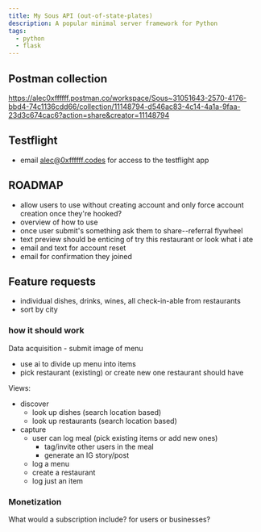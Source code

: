 ```yaml
---
title: My Sous API (out-of-state-plates)
description: A popular minimal server framework for Python
tags:
  - python
  - flask
---
```


## Postman collection
https://alec0xffffff.postman.co/workspace/Sous~31051643-2570-4176-bbd4-74c1136cdd66/collection/11148794-d546ac83-4c14-4a1a-9faa-23d3c674cac6?action=share&creator=11148794

## Testflight
- email alec@0xffffff.codes for access to the testflight app

## ROADMAP
- allow users to use without creating account and only force account creation once they're hooked?
- overview of how to use
- once user submit's something ask them to share--referral flywheel
- text preview should be enticing of try this restaurant or look what i ate
- email and text for account reset
- email for confirmation they joined

## Feature requests
- individual dishes, drinks, wines, all check-in-able from restaurants
- sort by city

### how it should work
Data acquisition - submit image of menu
- use ai to divide up menu into items
- pick restaurant (existing) or create new one
restaurant should have 

Views:
- discover
  - look up dishes (search location based)
  - look up restaurants (search location based)
- capture
  - user can log meal (pick existing items or add new ones)
    - tag/invite other users in the meal
    - generate an IG story/post
  - log a menu
  - create a restaurant
  - log just an item

### Monetization
What would a subscription include?
for users or businesses?